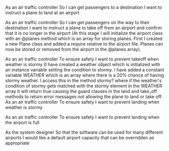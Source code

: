 As an air traffic controller
So I can get passengers to a destination
I want to instruct a plane to land at an airport


As an air traffic controller
So I can get passengers on the way to their destination
I want to instruct a plane to take off from an airport and confirm that it is no longer in the airport
(At this stage I will initialize the airport class with an @planes method which is an array for storing planes.  First I created a new Plane class and added a require relative to the airport file.  Planes can now be stored or removed from the airport in the @planes array).

As an air traffic controller
To ensure safety
I want to prevent takeoff when weather is stormy
(I have created a weather object which is initialized with an instance variable setting the condition to stormy.  I have added a constant variable WEATHER which is an array where there is a 20% chance of having stormy weather.  I access this in the method stormy? where if the weather's condition of stormy gets matched with the stormy element in the WEATHER array it will return true causing the guard clauses in the land and take_off methods to return error messages not allowing the plane to land or take off.  
As an air traffic controller
To ensure safety
I want to prevent landing when weather is stormy

As an air traffic controller
To ensure safety
I want to prevent landing when the airport is full

As the system designer
So that the software can be used for many different airports
I would like a default airport capacity that can be overridden as appropriate

